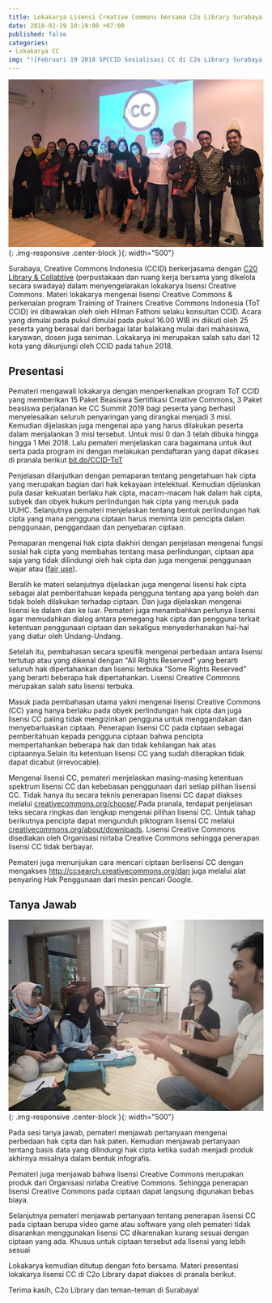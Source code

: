```yaml
---
title: Lokakarya Lisensi Creative Commons bersama C2o Library Surabaya
date: 2018-02-19 10:19:00 +07:00
published: false
categories:
- Lokakarya CC
img: "![Februari 19 2018 SPCCID Sosialisasi CC di C2o Library Surabaya.jpeg]"
---
```


![Februari 19 2018 SPCCID Sosialisasi CC di C2o Library Surabaya.jpeg](/uploads/Februari%2019%202018%20SPCCID%20Sosialisasi%20CC%20di%20C2o%20Library%20Surabaya.jpeg){: .img-responsive .center-block }{: width="500"}

Surabaya, Creative Commons Indonesia (CCID) berkerjasama dengan  [C20 Library & Collabtive](http://c2o-library.net) (perpustakaan  dan ruang kerja bersama yang dikelola secara swadaya) dalam menyengelarakan lokakarya lisensi Creative Commons.  Materi lokakarya mengenai lisensi Creative Commons & perkenalan program Training of Trainers Creative Commons Indonesia (ToT CCID) ini dibawakan oleh oleh Hilman Fathoni selaku konsultan CCID.  Acara yang dimulai pada pukul dimulai pada pukul 16.00 WIB ini diikuti oleh 25 peserta yang berasal dari berbagai latar balakang mulai dari mahasiswa, karyawan, dosen juga seniman. Lokakarya   ini merupakan salah satu dari 12 kota  yang dikunjungi oleh CCID pada tahun 2018.

## Presentasi

Pemateri mengawali lokakarya dengan menperkenalkan program ToT CCID yang memberikan 15 Paket Beasiswa Sertifikasi Creative Commons, 3 Paket beasiswa perjalanan ke CC Summit 2019 bagi peserta yang berhasil menyelesaikan seluruh penyaringan yang dirangkai menjadi 3 misi.  Kemudian dijelaskan juga mengenai  apa yang harus dilakukan peserta dalam menjalankan 3 misi tersebut. Untuk misi 0 dan 3 telah dibuka hingga hingga 1 Mei 2018. Lalu pemateri menjelaskan cara bagaimana untuk ikut serta pada program ini dengan melakukan pendaftaran yang dapat dikases di pranala berikut [bit.do/CCID-ToT](http://bit.do/CCID-ToT)

Penjelasan dilanjutkan dengan pemaparan tentang pengetahuan hak cipta yang merupakan bagian dari hak kekayaan intelektual. Kemudian dijelaskan pula dasar kekuatan berlaku hak cipta, macam-macam hak dalam hak cipta, subyek dan obyek hukum perlindungan hak cipta yang merujuk pada UUHC. Selanjutnya pemateri menjelaskan tentang bentuk perlindungan hak cipta yang mana pengguna ciptaan harus meminta izin pencipta dalam penggunaan, penggandaan dan penyebaran ciptaan.

Pemaparan mengenai hak cipta diakhiri dengan penjelasan mengenai fungsi sosial hak cipta yang membahas tentang masa perlindungan, ciptaan apa saja yang tidak dilindungi oleh hak cipta dan juga mengenai  penggunaan wajar atau ([fair use](http://creativecommons.or.id/2016/08/tanya-jawab-sobat-ccid-2-agustus-2016/)).

Beralih ke materi selanjutnya dijelaskan juga mengenai lisensi hak cipta sebagai alat pemberitahuan kepada pengguna tentang apa yang boleh dan tidak boleh dilakukan terhadap ciptaan. Dan juga dijelaskan mengenai lisensi ke dalam dan ke luar. Pemateri juga menambahkan perlunya lisensi agar memudahkan dialog antara pemegang hak cipta dan pengguna terkait ketentuan penggunaan ciptaan dan sekaligus menyederhanakan hal-hal yang diatur oleh Undang-Undang.

Setelah itu, pembahasan secara spesifik mengenai perbedaan antara lisensi tertutup atau yang dikenal dengan "All Rights Reserved" yang berarti seluruh hak dipertahankan dan lisensi terbuka "Some Rights Reserved" yang berarti beberapa hak dipertahankan. Lisensi Creative Commons merupakan salah satu lisensi terbuka.

Masuk pada pembahasan utama yakni mengenai lisensi Creative Commons (CC) yang hanya berlaku pada obyek perlindungan hak cipta dan juga lisensi CC paling tidak mengizinkan pengguna untuk menggandakan dan menyebarluaskan ciptaan. Penerapan lisensi CC pada ciptaan sebagai pemberitahuan kepada pengguna ciptaan bahwa pencipta mempertahankan beberapa hak dan tidak kehilangan hak atas ciptaannya.Selain itu ketentuan lisensi CC yang sudah diterapkan tidak dapat dicabut (irrevocable).

Mengenai lisensi CC, pemateri menjelaskan masing-masing ketentuan spektrum lisensi CC dan kebebasan penggunaan dari setiap pilihan lisensi CC. Tidak hanya itu secara teknis penerapan lisensi CC dapat diakses melalui [creativecommons.org/choose/](http://creativecommons.org/choose/).Pada pranala, terdapat penjelasan teks secara ringkas dan lengkap mengenai pilihan lisensi CC. Untuk tahap berikutnya pencipta dapat mengunduh piktogram lisensi CC melalui [creativecommons.org/about/downloads](http://creativecommons.org/about/downloads). Lisensi Creative Commons disediakan oleh Organisasi nirlaba Creative Commons sehingga penerapan lisensi CC tidak berbayar.

Pemateri juga menunjukan cara mencari ciptaan berlisensi CC dengan mengakses http://ccsearch.creativecommons.org/dan juga melalui alat penyaring Hak Penggunaan dari mesin pencari Google.

## Tanya Jawab

![Februari 19 2018 SPCCID Sosialisasi CC di C2o Library Surabaya (Tanya dan Jawab).jpeg](/uploads/Februari%2019%202018%20SPCCID%20Sosialisasi%20CC%20di%20C2o%20Library%20Surabaya%20(Tanya%20dan%20Jawab).jpeg){: .img-responsive .center-block }{: width="500"}

Pada sesi tanya jawab, pemateri menjawab pertanyaan mengenai perbedaan hak cipta dan hak paten. Kemudian menjawab pertanyaan tentang basis data yang dilindungi hak cipta ketika sudah menjadi produk akhirnya misalnya dalam bentuk infografis.

Pemateri juga menjawab bahwa lisensi Creative Commons merupakan produk dari Organisasi nirlaba Creative Commons. Sehingga penerapan lisensi Creative Commons pada ciptaan dapat langsung digunakan bebas biaya.

Selanjutnya pemateri menjawab pertanyaan tentang penerapan lisensi CC pada ciptaan berupa video game atau software yang oleh pemateri tidak disarankan menggunakan lisensi CC dikarenakan kurang sesuai dengan ciptaan yang ada. Khusus untuk ciptaan tersebut ada lisensi yang lebih sesuai

Lokakarya kemudian ditutup dengan foto bersama. Materi presentasi lokakarya lisensi CC di C2o Library dapat diakses di pranala berikut.

Terima kasih, C2o Library dan teman-teman di Surabaya!